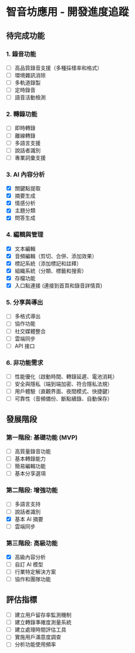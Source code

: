 # 智音坊應用 - 開發進度追蹤

## 待完成功能

### 1. 錄音功能

- [ ] 高品質錄音支援（多種採樣率和格式）
- [ ] 環境雜訊消除
- [ ] 多軌道錄製
- [ ] 定時錄音
- [ ] 語音活動檢測

### 2. 轉錄功能

- [ ] 即時轉錄
- [ ] 離線轉錄
- [ ] 多語言支援
- [ ] 說話者識別
- [ ] 專業詞彙支援

### 3. AI 內容分析

- [x] 關鍵點提取
- [x] 摘要生成
- [x] 情感分析
- [x] 主題分類
- [x] 問答生成

### 4. 編輯與管理

- [x] 文本編輯
- [x] 音頻編輯（剪切、合併、添加效果）
- [x] 標記系統（添加標記和註釋）
- [x] 組織系統（分類、標籤和搜索）
- [x] 存檔功能
- [x] 入口點連接 (連接到首頁和錄音詳情頁)

### 5. 分享與導出

- [ ] 多格式導出
- [ ] 協作功能
- [ ] 社交媒體整合
- [ ] 雲端同步
- [ ] API 接口

### 6. 非功能需求

- [ ] 性能優化（啟動時間、轉錄延遲、電池消耗）
- [ ] 安全與隱私（端到端加密、符合隱私法規）
- [ ] 用戶體驗（直觀界面、夜間模式、快捷鍵）
- [ ] 可靠性（音頻備份、斷點續錄、自動保存）

## 發展階段

### 第一階段: 基礎功能 (MVP)

- [ ] 高質量錄音功能
- [ ] 基本轉錄能力
- [ ] 簡易編輯功能
- [ ] 基本分享選項

### 第二階段: 增強功能

- [ ] 多語言支持
- [ ] 說話者識別
- [x] 基本 AI 摘要
- [ ] 雲端同步

### 第三階段: 高級功能

- [x] 高級內容分析
- [ ] 自訂 AI 模型
- [ ] 行業特定解決方案
- [ ] 協作和團隊功能

## 評估指標

- [ ] 建立用戶留存率監測機制
- [ ] 建立轉錄準確度測量系統
- [ ] 建立處理時間評估工具
- [ ] 實施用戶滿意度調查
- [ ] 分析功能使用頻率
